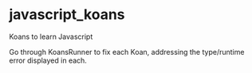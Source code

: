 javascript_koans
================

Koans to learn Javascript

Go through KoansRunner to fix each Koan, addressing the type/runtime error displayed in each.
